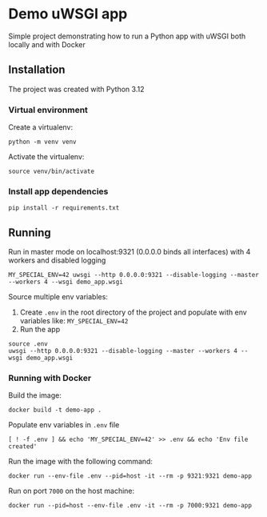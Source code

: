 # Demo uWSGI app

Simple project demonstrating how to run a Python app with uWSGI both locally and with Docker


## Installation

The project was created with Python 3.12


### Virtual environment

Create a virtualenv:

```
python -m venv venv
```

Activate the virtualenv:

```
source venv/bin/activate
```


### Install app dependencies

```
pip install -r requirements.txt
```


## Running

Run in master mode on localhost:9321 (0.0.0.0 binds all interfaces) with 4 workers and disabled logging

```
MY_SPECIAL_ENV=42 uwsgi --http 0.0.0.0:9321 --disable-logging --master --workers 4 --wsgi demo_app.wsgi
```

Source multiple env variables:

1. Create `.env` in the root directory of the project and populate with env variables like: `MY_SPECIAL_ENV=42`
2. Run the app

```
source .env
uwsgi --http 0.0.0.0:9321 --disable-logging --master --workers 4 --wsgi demo_app.wsgi
```


### Running with Docker


Build the image:

```
docker build -t demo-app .
```

Populate env variables in `.env` file

```
[ ! -f .env ] && echo 'MY_SPECIAL_ENV=42' >> .env && echo 'Env file created'
```

Run the image with the following command:

```
docker run --env-file .env --pid=host -it --rm -p 9321:9321 demo-app
```

Run on port `7000` on the host machine:

```
docker run --pid=host --env-file .env -it --rm -p 7000:9321 demo-app
```
